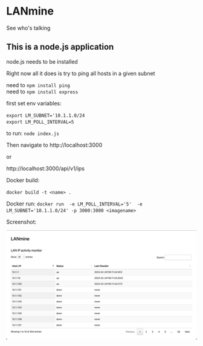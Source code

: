 # LANmine
See who's talking

## This is a node.js application
node.js needs to be installed

Right now all it does is try to ping all hosts in a given subnet

need to `npm install ping` \
need to `npm install express`

first set env variables: 

`export LM_SUBNET='10.1.1.0/24` \
`export LM_POLL_INTERVAL=5`

to run: `node index.js`

Then navigate to http://localhost:3000

or

http://localhost:3000/api/v1/ips

Docker build:

`docker build -t <name> .`

Docker run:
`docker run  -e LM_POLL_INTERVAL='5'  -e LM_SUBNET='10.1.1.0/24' -p 3000:3000 <imagename>`

Screenshot:

![Alt text](/media/Screenshot1.png "Main view")